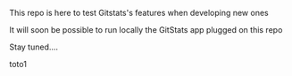 This repo is here to test Gitstats's features when developing new ones

It will soon be possible to run locally the GitStats app plugged on this repo

Stay tuned....

toto1
